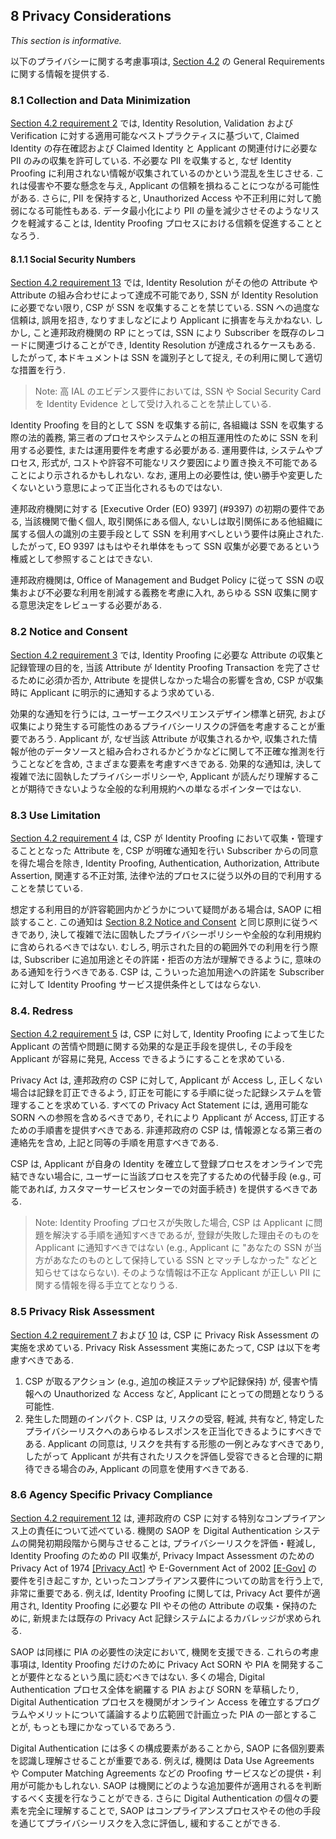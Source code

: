 <a name="sec8"></a>

<div class="breaker"></div>

## <a name="privacy-section-header"></a> 8 Privacy Considerations

_This section is informative._

以下のプライバシーに関する考慮事項は, [Section 4.2](#genProofReqs) の General Requirements に関する情報を提供する.

<!-- These privacy considerations provide information regarding the General Requirements set forth in [Section 4.2](#genProofReqs). -->

### 8.1 Collection and Data Minimization

[Section 4.2 requirement 2](#4.2-r2) では, Identity Resolution, Validation および Verification に対する適用可能なベストプラクティスに基づいて, Claimed Identity の存在確認および Claimed Identity と Applicant の関連付けに必要な PII のみの収集を許可している. 不必要な PII を収集すると, なぜ Identity Proofing に利用されない情報が収集されているのかという混乱を生じさせる. これは侵害や不要な懸念を与え, Applicant の信頼を損ねることにつながる可能性がある. さらに, PII を保持すると, Unauthorized Access や不正利用に対して脆弱になる可能性もある. データ最小化により PII の量を減少させそのようなリスクを軽減することは, Identity Proofing プロセスにおける信頼を促進することとなろう.

<!-- [Section 4.2 requirement 2](#4.2-r2) permits the collection of only the PII necessary to validate the existence of the claimed identity and associate the claimed identity to the applicant, based on best available practices for appropriate identity resolution, validation, and verification. Collecting unnecessary PII can create confusion regarding why information not being used for the identity proofing service is being collected. This leads to invasiveness or overreach concerns, which can lead to loss of applicant trust. Further, PII retention can become vulnerable to unauthorized access or use. Data minimization reduces the amount of PII vulnerable to unauthorized access or use, and encourages trust in the identity proofing process. -->

#### 8.1.1 Social Security Numbers

[Section 4.2 requirement 13](#4.2-r13) では, Identity Resolution がその他の Attribute や Attribute の組み合わせによって達成不可能であり, SSN が Identity Resolution に必要でない限り, CSP が SSN を収集することを禁じている. SSN への過度な信頼は, 誤用を招き, なりすましなどにより Applicant に損害を与えかねない. しかし, こと連邦政府機関の RP にとっては, SSN により Subscriber を既存のレコードに関連づけることができ, Identity Resolution が達成されるケースもある. したがって, 本ドキュメントは SSN を識別子として捉え, その利用に関して適切な措置を行う.
> Note: 高 IAL のエビデンス要件においては, SSN や Social Security Card を Identity Evidence として受け入れることを禁止している.

<!-- [Section 4.2 requirement 13](#4.2-r13) does not permit the CSP to collect the SSN unless it is necessary for performing identity resolution, when resolution cannot be accomplished by collection of another attribute or combination of attributes. Overreliance on the SSN can contribute to misuse and place the applicant at risk of harm, such as through identity theft. Nonetheless, the SSN may achieve identity resolution for RPs in particular federal agencies that use SSNs to correlate a subscriber to existing records. Thus, this document recognizes the role of the SSN as an identifier and makes appropriate allowance for its use. -->
<!-- > Note: Evidence requirements at the higher IALs preclude using the SSN or the Social Security Card as acceptable identity evidence. -->

Identity Proofing を目的として SSN を収集する前に, 各組織は SSN を収集する際の法的義務, 第三者のプロセスやシステムとの相互運用性のために SSN を利用する必要性, または運用要件を考慮する必要がある. 運用要件は, システムやプロセス, 形式が, コストや許容不可能なリスク要因により置き換え不可能であることにより示されるかもしれない. なお, 運用上の必要性は, 使い勝手や変更したくないという意思によって正当化されるものではない.

<!-- Prior to collecting the SSN for identity proofing, organizations need to consider any legal obligation to collect the SSN, the necessity of using the SSN for interoperability with third party processes and systems, or operational requirements. Operational requirements can be demonstrated by an inability to alter systems, processes, or forms due to cost or unacceptable levels of risk. Operational necessity is not justified by ease of use or unwillingness to change. -->

連邦政府機関に対する [Executive Order (EO) 9397] (#9397) の初期の要件である, 当該機関で働く個人, 取引関係にある個人, ないしは取引関係にある他組織に属する個人の識別の主要手段として SSN を利用すべしという要件は廃止された. したがって, EO 9397 はもはやそれ単体をもって SSN 収集が必要であるという権威として参照することはできない.

<!-- For federal agencies, the initial requirement in [Executive Order (EO) 9397] (#9397) to use the SSN as a primary means of identification for individuals working for, with, or conducting business with their agency, has since been eliminated. Accordingly, EO 9397 cannot be referenced as the sole authority establishing the collection of the SSN as necessary. -->

連邦政府機関は, Office of Management and Budget Policy に従って SSN の収集および不必要な利用を削減する義務を考慮に入れ, あらゆる SSN 収集に関する意思決定をレビューする必要がある.

<!-- Federal agencies need to review any decision to collect the SSN relative to their obligation to reduce the collection and unnecessary use of SSNs under Office of Management and Budget policy. -->

### <a name="consent"></a>8.2 Notice and Consent

[Section 4.2 requirement 3](4.2-r3) では, Identity Proofing に必要な Attribute の収集と記録管理の目的を, 当該 Attribute が Identity Proofing Transaction を完了させるために必須か否か, Attribute を提供しなかった場合の影響を含め, CSP が収集時に Applicant に明示的に通知するよう求めている.

<!-- [Section 4.2 requirement 3](4.2-r3) requires the CSP provide explicit notice to the applicant at the time of collection regarding the purpose for collecting and maintaining a record of the attributes necessary for identity proofing, including whether such attributes are voluntary or mandatory in order to complete the identity proofing transactions, and the consequences for not providing the attributes. -->

効果的な通知を行うには, ユーザーエクスペリエンスデザイン標準と研究, および収集により発生する可能性のあるプライバシーリスクの評価を考慮することが重要であろう. Applicant が, なぜ当該 Attribute が収集されるかや, 収集された情報が他のデータソースと組み合わされるかどうかなどに関して不正確な推測を行うことなどを含め, さまざまな要素を考慮すべきである. 効果的な通知は, 決して複雑で法に固執したプライバシーポリシーや, Applicant が読んだり理解することが期待できないような全般的な利用規約への単なるポインターではない.

<!-- An effective notice will take into account user experience design standards and research, and an assessment of privacy risks that may arise from the collection. Various factors should be considered, including incorrectly inferring that applicants understand why attributes are collected, that collected information may be combined with other data sources, etc. An effective notice is never only a pointer leading to a complex, legalistic privacy policy or general terms and conditions that applicants are unlikely to read or understand. -->

### 8.3 Use Limitation

[Section 4.2 requirement 4](#4.2-r4) は, CSP が Identity Proofing において収集・管理することとなった Attribute を, CSP が明確な通知を行い Subscriber からの同意を得た場合を除き, Identity Proofing, Authentication, Authorization, Attribute Assertion, 関連する不正対策, 法律や法的プロセスに従う以外の目的で利用することを禁じている.

<!-- [Section 4.2 requirement 4](#4.2-r4) does not permit the CSP to use attributes collected and maintained in the identity proofing process for any purpose other than identity proofing, authentication, authorization, or attribute assertions, related fraud mitigation, or to comply with law or legal process unless the CSP provides clear notice and obtains consent from the subscriber for additional uses. -->

想定する利用目的が許容範囲内かどうかについて疑問がある場合は, SAOP に相談すること. この通知は [Section 8.2 Notice and Consent](#consent) と同じ原則に従うべきであり, 決して複雑で法に固執したプライバシーポリシーや全般的な利用規約に含められるべきではない. むしろ, 明示された目的の範囲外での利用を行う際は, Subscriber に追加用途とその許諾・拒否の方法が理解できるように, 意味のある通知を行うべきである. CSP は, こういった追加用途への許諾を Subscriber に対して Identity Proofing サービス提供条件としてはならない.

<!-- Consult your SAOP if there are questions about whether proposed uses fall within the scope of these permitted uses. This notice should follow the same principles as described in [Section 8.2 Notice and Consent](#consent) and should not be rolled up into a legalistic privacy policy or general terms and conditions. Rather if there are uses outside the bounds of these explicit purposes, the subscriber should be provided with a meaningful way to understand the purpose for additional uses, and the opportunity to accept or decline. The CSP cannot make acceptance by the subscriber of additional uses a condition of providing identity proofing services. -->

### 8.4. Redress

[Section 4.2 requirement 5](#4.2-r5) は, CSP に対して, Identity Proofing によって生じた Applicant の苦情や問題に関する効果的な是正手段を提供し, その手段を Applicant が容易に発見, Access できるようにすることを求めている.

<!-- [Section 4.2 requirement 5](#4.2-r5) requires the CSP to provide effective mechanisms for redressing applicant complaints or problems arising from the identity proofing, and make the mechanisms easy for applicants to find and access. -->

Privacy Act は, 連邦政府の CSP に対して, Applicant が Access し, 正しくない場合は記録を訂正できるよう, 訂正を可能にする手順に従った記録システムを管理することを求めている. すべての Privacy Act Statement には, 適用可能な SORN への参照を含めるべきであり, それにより Applicant が Access, 訂正するための手順書を提供すべきである. 非連邦政府の CSP は, 情報源となる第三者の連絡先を含め, 上記と同等の手順を用意すべきである.

<!-- The Privacy Act requires federal CSPs that maintain a system of records to follow procedures to enable applicants to access and, if incorrect, amend their records. Any Privacy Act Statement should include a reference to the applicable SORN(s), which provide the applicant with instructions on how to make a request for access or correction. Non-federal CSPs should have comparable procedures, including contact information for any third parties if they are the source of the information. -->

CSP は, Applicant が自身の Identity を確立して登録プロセスをオンラインで完結できない場合に, ユーザーに当該プロセスを完了するための代替手段 (e.g., 可能であれば, カスタマーサービスセンターでの対面手続き) を提供するべきである.

<!-- CSPs should make the availability of alternative methods for completing the process clear to users (e.g., in person at a customer service center, if available) in the event an applicant is unable to establish their identity and complete the registration process online. -->

> Note: Identity Proofing プロセスが失敗した場合, CSP は Applicant に問題を解決する手順を通知すべきであるが, 登録が失敗した理由そのものを Applicant に通知すべきではない (e.g., Applicant に "あなたの SSN が当方があなたのものとして保持している SSN とマッチしなかった" などと知らせてはならない). そのような情報は不正な Applicant が正しい PII に関する情報を得る手立てとなりうる.

<!-- > Note: If the ID proofing process is not successful, CSPs should inform the applicant of the procedures to address the issue but should not inform the applicant of the specifics of why the registration failed (e.g., do not inform the applicant, "Your SSN did not match the one that we have on record for you"), as doing so could allow fraudulent applicants to gain more knowledge about the accuracy of the PII. -->

### 8.5 Privacy Risk Assessment

[Section 4.2 requirement 7](#4.2-r7) および [10](#4.2-r13) は, CSP に Privacy Risk Assessment の実施を求めている. Privacy Risk Assessment 実施にあたって, CSP は以下を考慮すべきである.

<!-- [Section 4.2 requirement 7](#4.2-r7) and [10](#4.2-r13) require the CSP to conduct a privacy risk assessment. In conducting a privacy risk assessment, CSPs should consider: -->

1. CSP が取るアクション (e.g., 追加の検証ステップや記録保持) が, 侵害や情報への Unauthorized な Access など, Applicant にとっての問題となりうる可能性.
2. 発生した問題のインパクト. CSP は, リスクの受容, 軽減, 共有など, 特定したプライバシーリスクへのあらゆるレスポンスを正当化できるようにすべきである. Applicant の同意は, リスクを共有する形態の一例とみなすべきであり, したがって Applicant が共有されたリスクを評価し受容できると合理的に期待できる場合のみ, Applicant の同意を使用すべきである.

<!--
1. The likelihood that the action it takes (e.g., additional verification steps or records retention) could create a problem for the applicant, such as invasiveness or unauthorized access to the information; and
2. The impact if a problem did occur. CSPs should be able to justify any response it takes to identified privacy risks, including accepting the risk, mitigating the risk, and sharing the risk. The use of applicant consent should be considered a form of sharing the risk, and therefore should only be used when an applicant could reasonably be expected to have the capacity to assess and accept the shared risk.
-->

### 8.6 Agency Specific Privacy Compliance

[Section 4.2 requirement 12](#4.2-r12) は, 連邦政府の CSP に対する特別なコンプライアンス上の責任について述べている. 機関の SAOP を Digital Authentication システムの開発初期段階から関与させることは, プライバシーリスクを評価・軽減し, Identity Proofing のための PII 収集が, Privacy Impact Assessment のための Privacy Act of 1974 [[Privacy Act]](#PrivacyAct) や E-Government Act of 2002 [[E-Gov]](#E-Gov) の要件を引き起こすか, といったコンプライアンス要件についての助言を行う上で, 非常に重要である. 例えば, Identity Proofing に関しては, Privacy Act 要件が適用され, Identity Proofing に必要な PII やその他の Attribute の収集・保持のために, 新規または既存の Privacy Act 記録システムによるカバレッジが求められる.

<!-- [Section 4.2 requirement 12](#4.2-r12) covers specific compliance obligations for federal CSPs. It is critical to involve your agency's SAOP in the earliest stages of digital authentication system development to assess and mitigate privacy risks and advise the agency on compliance requirements, such as whether or not the PII collection to conduct identity proofing triggers the Privacy Act of 1974 [[Privacy Act]](#PrivacyAct) or the E-Government Act of 2002 [[E-Gov]](#E-Gov)requirement to conduct a Privacy Impact Assessment. For example, with respect to identity proofing, it is likely that the Privacy Act requirements will be triggered and require coverage by either a new or existing Privacy Act system of records due to the collection and maintenance of PII or other attributes necessary to conduct identity proofing. -->

SAOP は同様に PIA の必要性の決定において, 機関を支援できる. これらの考慮事項は, Identity Proofing だけのために Privacy Act SORN や PIA を開発することが要件となるという風に読むべきではない. 多くの場合, Digital Authentication プロセス全体を網羅する PIA および SORN を草稿したり, Digital Authentication プロセスを機関がオンライン Access を確立するプログラムやメリットについて議論するより広範囲で計画立った PIA の一部とすることが, もっとも理にかなっているであろう.

<!-- The SAOP can similarly assist the agency in determining whether a PIA is required. These considerations should not be read as a requirement to develop a Privacy Act SORN or PIA for identity proofing alone; in many cases it will make the most sense to draft a PIA and SORN that encompasses the entire digital authentication process or include the digital authentication process as part of a larger programmatic PIA that discusses the program or benefit the agency is establishing online access to. -->

Digital Authentication には多くの構成要素があることから, SAOP に各個別要素を認識し理解させることが重要である. 例えば, 機関は Data Use Agreements や Computer Matching Agreements などの Proofing サービスなどの提供・利用が可能かもしれない. SAOP は機関にどのような追加要件が適用されるを判断するべく支援を行なうことができる. さらに Digital Authentication の個々の要素を完全に理解することで, SAOP はコンプライアンスプロセスやその他の手段を通じてプライバシーリスクを入念に評価し, 緩和することができる.

<!-- Due to the many components of digital authentication, it is important for the SAOP to have an awareness and understanding of each individual component. For example, other privacy artifacts may be applicable to an agency offering or using proofing services such as Data Use Agreements, Computer Matching Agreements, etc. The SAOP can assist the agency in determining what additional requirements apply. Moreover, a thorough understanding of the individual components of digital authentication will enable the SAOP to thoroughly assess and mitigate privacy risks either through compliance processes or by other means. -->
